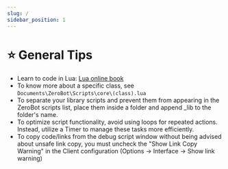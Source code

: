 ```yaml
---
slug: /
sidebar_position: 1
---
```


# ⭐ General Tips

- Learn to code in Lua: [Lua online book](https://www.lua.org/pil/contents.html)
- To know more about a specific class, see `Documents\ZeroBot\Scripts\core\(class).lua`
- To separate your library scripts and prevent them from appearing in the ZeroBot scripts list, place them inside a folder and append _lib to the folder's name.
- To optimize script functionality, avoid using loops for repeated actions. Instead, utilize a Timer to manage these tasks more efficiently.
- To copy code/links from the debug script window without being advised about unsafe link copy, you must uncheck the "Show Link Copy Warning" in the Client configuration (Options -> Interface -> Show link warning)